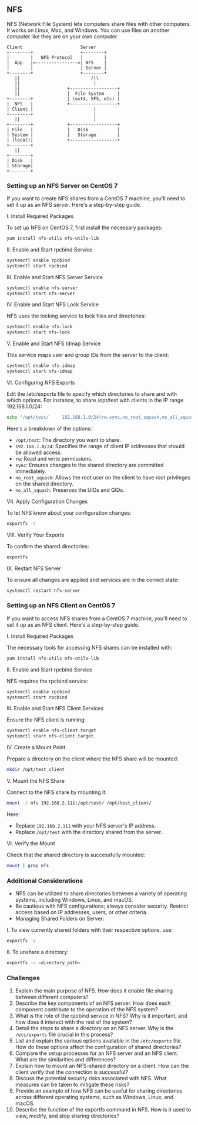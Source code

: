 ## NFS

NFS (Network File System) lets computers share files with other computers. It works on Linux, Mac, and Windows. You can use files on another computer like they are on your own computer.

```
Client                      Server
+--------+                  +--------+
|        |   NFS Protocol   |        |
|  App   |<---------------->| NFS    |
|        |                  | Server |
+--------+                  +--------+
   ||                           /|\
   ||                            |
   ||                  +------------------+
   ||                  |  File System     |
+--------+             | (ext4, XFS, etc) |
|  NFS   |             +------------------+
| Client |                       |
+--------+                       |
   ||                            |
+--------+             +------------------+
| File   |             |   Disk           |
| System |             |   Storage        |
| (local)|             +------------------+
+--------+                    
   ||                        
+--------+
| Disk   |
| Storage|
+--------+
```

### Setting up an NFS Server on CentOS 7

If you want to create NFS shares from a CentOS 7 machine, you'll need to set it up as an NFS server. Here's a step-by-step guide.

I. Install Required Packages

To set up NFS on CentOS 7, first install the necessary packages:

```bash
yum install nfs-utils nfs-utils-lib
```

II. Enable and Start rpcbind Service

```bash
systemctl enable rpcbind
systemctl start rpcbind
```

III. Enable and Start NFS Server Service

```bash
systemctl enable nfs-server
systemctl start nfs-server
```

IV. Enable and Start NFS Lock Service

NFS uses the locking service to lock files and directories:

```bash
systemctl enable nfs-lock
systemctl start nfs-lock
```

V. Enable and Start NFS Idmap Service

This service maps user and group IDs from the server to the client:

```bash
systemctl enable nfs-idmap
systemctl start nfs-idmap
```

VI. Configuring NFS Exports

Edit the /etc/exports file to specify which directories to share and with which options. For instance, to share /opt/test with clients in the IP range 192.168.1.0/24:

```bash
echo "/opt/test/     192.168.1.0/24(rw,sync,no_root_squash,no_all_squash)" >> /etc/exports
```

Here's a breakdown of the options:

- `/opt/test`: The directory you want to share.
- `192.168.1.0/24`: Specifies the range of client IP addresses that should be allowed access.
- `rw`: Read and write permissions.
- `sync`: Ensures changes to the shared directory are committed immediately.
- `no_root_squash`: Allows the root user on the client to have root privileges on the shared directory.
- `no_all_squash`: Preserves the UIDs and GIDs.

VII. Apply Configuration Changes

To let NFS know about your configuration changes:

```bash
exportfs -r
```

VIII. Verify Your Exports

To confirm the shared directories:

```bash
exportfs
```

IX. Restart NFS Server

To ensure all changes are applied and services are in the correct state:

```bash
systemctl restart nfs-server
```

### Setting up an NFS Client on CentOS 7

If you want to access NFS shares from a CentOS 7 machine, you'll need to set it up as an NFS client. Here's a step-by-step guide.

I. Install Required Packages

The necessary tools for accessing NFS shares can be installed with:

```bash
yum install nfs-utils nfs-utils-lib
```

II. Enable and Start rpcbind Service

NFS requires the rpcbind service:

```bash
systemctl enable rpcbind
systemctl start rpcbind
```

III. Enable and Start NFS Client Services

Ensure the NFS client is running:

```bash
systemctl enable nfs-client.target
systemctl start nfs-client.target
```

IV. Create a Mount Point

Prepare a directory on the client where the NFS share will be mounted:

```bash
mkdir /opt/test_client
```

V. Mount the NFS Share

Connect to the NFS share by mounting it:

```bash
mount -t nfs 192.168.2.111:/opt/test/ /opt/test_client/
```

Here:

- Replace `192.168.2.111` with your NFS server's IP address.
- Replace `/opt/test` with the directory shared from the server.

VI. Verify the Mount

Check that the shared directory is successfully mounted:

```bash
mount | grep nfs
```

### Additional Considerations

- NFS can be utilized to share directories between a variety of operating systems, including Windows, Linux, and macOS.
- Be cautious with NFS configurations; always consider security. Restrict access based on IP addresses, users, or other criteria.
- Managing Shared Folders on Server:

I. To view currently shared folders with their respective options, use:
   
```bash
exportfs -v
```

II. To unshare a directory:

```bash
exportfs -u <directory_path>
```

### Challenges

1. Explain the main purpose of NFS. How does it enable file sharing between different computers?
2. Describe the key components of an NFS server. How does each component contribute to the operation of the NFS system?
3. What is the role of the rpcbind service in NFS? Why is it important, and how does it interact with the rest of the system?
4. Detail the steps to share a directory on an NFS server. Why is the `/etc/exports` file crucial in this process?
5. List and explain the various options available in the `/etc/exports` file. How do these options affect the configuration of shared directories?
6. Compare the setup processes for an NFS server and an NFS client. What are the similarities and differences?
7. Explain how to mount an NFS-shared directory on a client. How can the client verify that the connection is successful?
8. Discuss the potential security risks associated with NFS. What measures can be taken to mitigate these risks?
9. Provide an example of how NFS can be useful for sharing directories across different operating systems, such as Windows, Linux, and macOS.
10. Describe the function of the exportfs command in NFS. How is it used to view, modify, and stop sharing directories?
